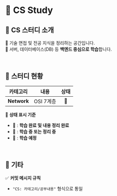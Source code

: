 # 💭 CS Study  

## 💭 CS 스터디 소개  
📌 기술 면접 및 전공 지식을 정리하는 공간입니다.  
📌 서버, 데이터베이스(DB) 등 **백엔드 중심으로 학습**합니다.  

<br>  

## 💭 스터디 현황  

|  카테고리  |  내용  |  상태  |
|:------:|:---:|:----------:|  
| **Network** | OSI 7계층 | 📕 |  

📌 **상태 표시 기준**  
- 📗 : **학습 완료 및 내용 정리 완료**  
- 📙 : **학습 중 또는 정리 중**  
- 📕 : **학습 예정**  

<br>  

## 💭 기타  
✅ **커밋 메시지 규칙**  
- `"CS: 카테고리/공부내용"` 형식으로 통일  

